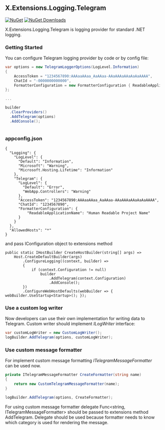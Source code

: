 ## X.Extensions.Logging.Telegram
[![NuGet](https://img.shields.io/nuget/v/X.Extensions.Logging.Telegram)](https://www.nuget.org/packages/X.Extensions.Logging.Telegram)
[![NuGet Downloads](https://img.shields.io/nuget/dt/X.Extensions.Logging.Telegram)](https://www.nuget.org/packages/X.Extensions.Logging.Telegram)

X.Extensions.Logging.Telegram is logging provider for standard .NET logging.

### Getting Started

You can configure Telegram logging provider by code or by config file:

```csharp
var options = new TelegramLoggerOptions(LogLevel.Information)
{
    AccessToken = "1234567890:AAAaaAAaa_AaAAaa-AAaAAAaAAaAaAaAAAA",
    ChatId = "-0000000000000",
    FormatterConfiguration = new FormatterConfiguration { ReadableApplicationName = "Human Readable Project Name" }
};

...

builder
  .ClearProviders()
  .AddTelegram(options)
  .AddConsole();
                        
```

### appconfig.json

```
{
  "Logging": {
    "LogLevel": {
      "Default": "Information",
      "Microsoft": "Warning",
      "Microsoft.Hosting.Lifetime": "Information"
    },
    "Telegram": {
      "LogLevel": {
        "Default": "Error",
        "WebApp.Controllers": "Warning"
      },
      "AccessToken": "1234567890:AAAaaAAaa_AaAAaa-AAaAAAaAAaAaAaAAAA",
      "ChatId": "1234567890",
      "FormatterConfiguration": {
          "ReadableApplicationName": "Human Readable Project Name"
      }
    }
  },
  "AllowedHosts": "*"
}
```

and pass IConfiguration object to extensions method

```
public static IHostBuilder CreateHostBuilder(string[] args) =>
    Host.CreateDefaultBuilder(args)
        .ConfigureLogging((context, builder) =>
        {
            if (context.Configuration != null)
                builder
                    .AddTelegram(context.Configuration)
                    .AddConsole();
        })
        .ConfigureWebHostDefaults(webBuilder => { webBuilder.UseStartup<Startup>(); });
````

### Use a custom log writer
Now developers can use their own implementation for writing data to Telegram. Custom writer should implement _ILogWriter_ interface:

``` cs
var customLogWriter = new CustomLogWriter();
logBuilder.AddTelegram(options, customLogWriter);
```

### Use custom message formatter
For implement custom message formatting _ITelegramMessageFormatter_ can be used now.

``` cs
private ITelegramMessageFormatter CreateFormatter(string name)
{
    return new CustomTelegramMessageFormatter(name);
}

logBuilder.AddTelegram(options, CreateFormatter);
```

For using custom message formatter delegate Func<string, ITelegramMessageFormatter> should be passed to extensions method AddTelegram. Delegate should be used because formatter needs to know which category is used for rendering the message.
